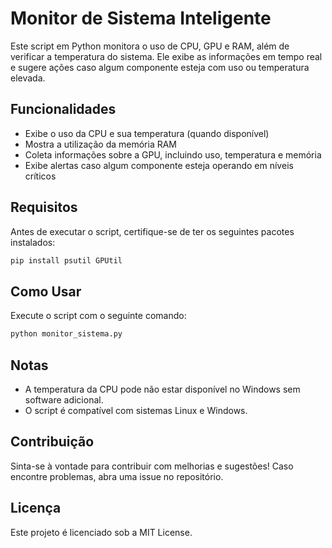 # Monitor de Sistema Inteligente

Este script em Python monitora o uso de CPU, GPU e RAM, além de verificar a temperatura do sistema. Ele exibe as informações em tempo real e sugere ações caso algum componente esteja com uso ou temperatura elevada.

## Funcionalidades
- Exibe o uso da CPU e sua temperatura (quando disponível)
- Mostra a utilização da memória RAM
- Coleta informações sobre a GPU, incluindo uso, temperatura e memória
- Exibe alertas caso algum componente esteja operando em níveis críticos

## Requisitos
Antes de executar o script, certifique-se de ter os seguintes pacotes instalados:

```bash
pip install psutil GPUtil
```

## Como Usar
Execute o script com o seguinte comando:

```bash
python monitor_sistema.py
```

## Notas
- A temperatura da CPU pode não estar disponível no Windows sem software adicional.
- O script é compatível com sistemas Linux e Windows.

## Contribuição
Sinta-se à vontade para contribuir com melhorias e sugestões! Caso encontre problemas, abra uma issue no repositório.

## Licença
Este projeto é licenciado sob a MIT License.

